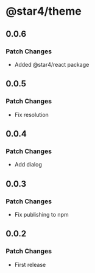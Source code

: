 # @star4/theme

## 0.0.6

### Patch Changes

- Added @star4/react package

## 0.0.5

### Patch Changes

- Fix resolution

## 0.0.4

### Patch Changes

- Add dialog

## 0.0.3

### Patch Changes

- Fix publishing to npm

## 0.0.2

### Patch Changes

- First release

